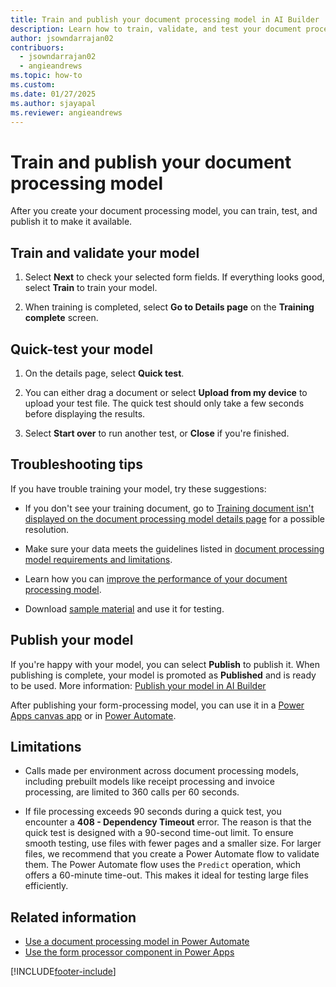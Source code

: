 ```yaml
---
title: Train and publish your document processing model in AI Builder
description: Learn how to train, validate, and test your document processing model in AI Builder.
author: jsowndarrajan02
contribuors:
  - jsowndarrajan02
  - angieandrews
ms.topic: how-to
ms.custom: 
ms.date: 01/27/2025
ms.author: sjayapal
ms.reviewer: angieandrews
---
```


# Train and publish your document processing model

After you create your document processing model, you can train, test, and publish it to make it available.

## Train and validate your model

1. Select **Next** to check your selected form fields. If everything looks good, select **Train** to train your model.

1. When training is completed, select **Go to Details page** on the **Training complete** screen.

## Quick-test your model

1. On the details page, select **Quick test**.

1. You can either drag a document or select **Upload from my device** to upload your test file. The quick test should only take a few seconds before displaying the results.

1. Select **Start over** to run another test, or **Close** if you're finished.

## Troubleshooting tips

If you have trouble training your model, try these suggestions:

- If you don't see your training document, go to [Training document isn't displayed on the document processing model details page](/troubleshoot/power-platform/ai-builder/the-training-document-is-not-displayed-on-the-form-processing-model-details-page) for a possible resolution.

- Make sure your data meets the guidelines listed in [document processing model requirements and limitations](form-processing-model-requirements.md).

- Learn how you can [improve the performance of your document processing model](improve-form-processing-performance.md).

- Download [sample material](https://go.microsoft.com/fwlink/?linkid=2103171) and use it for testing.

## Publish your model

If you're happy with your model, you can select **Publish** to publish it. When publishing is complete, your model is promoted as **Published** and is ready to be used. More information: [Publish your model in AI Builder](publish-model.md)

After publishing your form-processing model, you can use it in a [Power Apps canvas app](./form-processor-component-in-powerapps.md) or in [Power Automate](./form-processing-model-in-flow.md).

## Limitations

- Calls made per environment across document processing models, including prebuilt models like receipt processing and invoice processing, are limited to 360 calls per 60 seconds.

- If file processing exceeds 90 seconds during a quick test, you encounter a **408 - Dependency Timeout** error. The reason is that the quick test is designed with a 90-second time-out limit. To ensure smooth testing, use files with fewer pages and a smaller size. For larger files, we recommend that you create a Power Automate flow to validate them. The Power Automate flow uses the `Predict` operation, which offers a 60-minute time-out. This makes it ideal for testing large files efficiently.

## Related information

- [Use a document processing model in Power Automate](form-processing-model-in-flow.md)  
- [Use the form processor component in Power Apps](form-processor-component-in-powerapps.md)


[!INCLUDE[footer-include](includes/footer-banner.md)]
